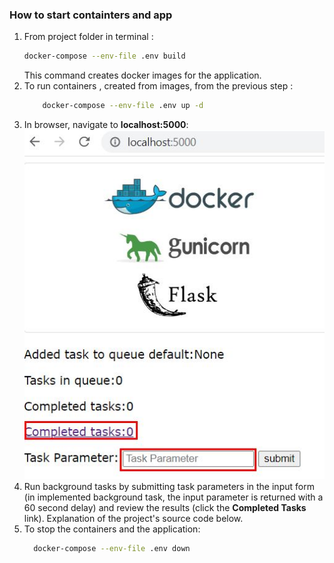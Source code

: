 ### How to start containters and app
1. From  project folder in terminal :
     ```bash
     docker-compose --env-file .env build
     ```
     This command creates docker images for the application.
2. To run  containers , created from images, from the previous step :
     ```bash
		 docker-compose --env-file .env up -d
    ```
3.  In browser, navigate to **localhost:5000**:<br>
   ![enter image description here](https://raw.githubusercontent.com/Rayveni/blog/main/articles/flask%20redis/img/app_screen.jpg)
4. Run background tasks by submitting task parameters in the input form (in implemented background task, the input parameter is returned with a 60 second delay) and review the results (click the **Completed Tasks** link).
Explanation of the project's source code below.
5.  To stop the containers and the application:  
     ```bash
	   docker-compose --env-file .env down
     ```